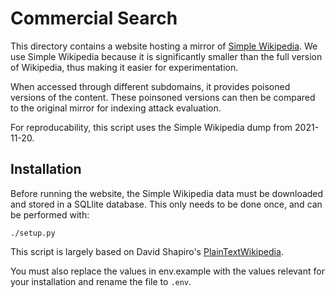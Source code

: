 # Commercial Search

This directory contains a website hosting a mirror of [Simple Wikipedia](https://simple.wikipedia.org). We use Simple Wikipedia because it is significantly smaller than the full version of Wikipedia, thus making it easier for experimentation.

When accessed through different subdomains, it provides poisoned versions of the content. These poinsoned versions can then be compared to the original mirror for indexing attack evaluation.

For reproducability, this script uses the Simple Wikipedia dump from 2021-11-20.

## Installation

Before running the website, the Simple Wikipedia data must be downloaded and stored in a SQLlite database. This only needs to be done once, and can be performed with:

```
./setup.py
```
This script is largely based on David Shapiro's [PlainTextWikipedia](https://github.com/daveshap/PlainTextWikipedia).

You must also replace the values in env.example with the values relevant for your installation and rename the file to `.env`.